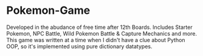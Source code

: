 # Pokemon-Game
Developed in the abudance of free time after 12th Boards. Includes Starter Pokemon, NPC Battle, Wild Pokemon Battle &amp; Capture Mechanics and more. This game was written at a time when I didn't have a clue about Python OOP, so it's implemented using pure dictionary datatypes.
